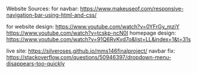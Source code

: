 Website Sources:
for navbar: https://www.makeuseof.com/responsive-navigation-bar-using-html-and-css/

for website design: https://www.youtube.com/watch?v=0YFrGy_mzjY
https://www.youtube.com/watch?v=tcskp-ncN0I
homepage design: https://www.youtube.com/watch?v=91Q6RvKvd7o&list=LL&index=1&t=31s

live site: https://silveroses.github.io/mms146finalproject/
navbar fix: https://stackoverflow.com/questions/50946397/dropdown-menu-disappears-too-quickly

